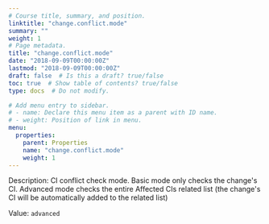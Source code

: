 ```yaml
---
# Course title, summary, and position.
linktitle: "change.conflict.mode"
summary: ""
weight: 1
# Page metadata.
title: "change.conflict.mode"
date: "2018-09-09T00:00:00Z"
lastmod: "2018-09-09T00:00:00Z"
draft: false  # Is this a draft? true/false
toc: true  # Show table of contents? true/false
type: docs  # Do not modify.

# Add menu entry to sidebar.
# - name: Declare this menu item as a parent with ID name.
# - weight: Position of link in menu.
menu:
  properties:
    parent: Properties
    name: "change.conflict.mode"
    weight: 1
---
```


Description: CI conflict check mode. Basic mode only checks the change's CI. Advanced mode checks the entire Affected CIs related list (the change's CI will be automatically added to the related list)



Value: `advanced`